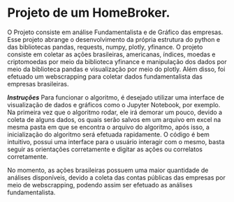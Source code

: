 # Projeto de um HomeBroker.
O Projeto consiste em análise Fundamentalista e de Gráfico das empresas.
Esse projeto abrange o desenvolvimento da própria estrutura do python e das bibliotecas pandas, requests, numpy, plotly, yfinance.
O projeto consiste em coletar as ações brasileiras, americanas, índices, moedas e criptomoedas por meio da biblioteca yfinance e manipulação dos dados por meio da biblioteca pandas e visualização por meio do plotly.
Além disso, foi efetuado um webscrapping para coletar dados fundamentalista das empresas brasileiras.

***Instruções***
Para funcionar o algoritmo, é desejado utilizar uma interface de visualização de dados e gráficos como o Jupyter Notebook, por exemplo.
Na primeira vez que o algoritmo rodar, ele irá demorar um pouco, devido a coleta de alguns dados, os quais serão salvos em um arquivo em excel na mesma pasta em que se encontra o arquivo do algoritmo, após isso, a inicialização do algoritmo será efetuada rapidamente.
O código é bem intuitivo, possui uma interface para o usuário interagir com o mesmo, basta seguir as orientações corretamente e digitar as ações ou correlatos corretamente.

No momento, as ações brasileiras possuem uma maior quantidade de análises disponíveis, devido a coleta das contas públicas das empresas por meio de webscrapping, podendo assim ser efetuado as análises fundamentalista.

